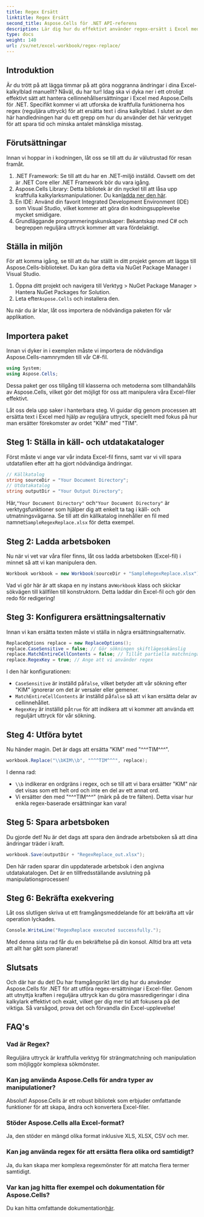```yaml
---
title: Regex Ersätt
linktitle: Regex Ersätt
second_title: Aspose.Cells för .NET API-referens
description: Lär dig hur du effektivt använder regex-ersätt i Excel med Aspose.Cells för .NET. Öka produktiviteten och noggrannheten i dina kalkylbladsuppgifter.
type: docs
weight: 140
url: /sv/net/excel-workbook/regex-replace/
---
```

## Introduktion

Är du trött på att lägga timmar på att göra noggranna ändringar i dina Excel-kalkylblad manuellt? Nåväl, du har tur! Idag ska vi dyka ner i ett otroligt effektivt sätt att hantera cellinnehållsersättningar i Excel med Aspose.Cells för .NET. Specifikt kommer vi att utforska de kraftfulla funktionerna hos regex (reguljära uttryck) för att ersätta text i dina kalkylblad. I slutet av den här handledningen har du ett grepp om hur du använder det här verktyget för att spara tid och minska antalet mänskliga misstag.

## Förutsättningar

Innan vi hoppar in i kodningen, låt oss se till att du är välutrustad för resan framåt.

1. .NET Framework: Se till att du har en .NET-miljö inställd. Oavsett om det är .NET Core eller .NET Framework bör du vara igång.
2. Aspose.Cells Library: Detta bibliotek är din nyckel till att låsa upp kraftfulla kalkylarksmanipulationer. Du kan[ladda ner den här](https://releases.aspose.com/cells/net/).
3. En IDE: Använd din favorit Integrated Development Environment (IDE) som Visual Studio, vilket kommer att göra din kodningsupplevelse mycket smidigare.
4. Grundläggande programmeringskunskaper: Bekantskap med C# och begreppen reguljära uttryck kommer att vara fördelaktigt.

## Ställa in miljön

För att komma igång, se till att du har ställt in ditt projekt genom att lägga till Aspose.Cells-biblioteket. Du kan göra detta via NuGet Package Manager i Visual Studio.

1. Öppna ditt projekt och navigera till Verktyg > NuGet Package Manager > Hantera NuGet Packages for Solution.
2.  Leta efter`Aspose.Cells` och installera den.

Nu när du är klar, låt oss importera de nödvändiga paketen för vår applikation.

## Importera paket

Innan vi dyker in i exemplen måste vi importera de nödvändiga Aspose.Cells-namnrymden till vår C#-fil.

```csharp
using System;
using Aspose.Cells;
```

Dessa paket ger oss tillgång till klasserna och metoderna som tillhandahålls av Aspose.Cells, vilket gör det möjligt för oss att manipulera våra Excel-filer effektivt.

Låt oss dela upp saker i hanterbara steg. Vi guidar dig genom processen att ersätta text i Excel med hjälp av reguljära uttryck, speciellt med fokus på hur man ersätter förekomster av ordet "KIM" med "TIM".

## Steg 1: Ställa in käll- och utdatakataloger

Först måste vi ange var vår indata Excel-fil finns, samt var vi vill spara utdatafilen efter att ha gjort nödvändiga ändringar.

```csharp
// Källkatalog
string sourceDir = "Your Document Directory";
// Utdatakatalog
string outputDir = "Your Output Directory";
```

 Här,`"Your Document Directory"` och`"Your Document Directory"` är verktygsfunktioner som hjälper dig att enkelt ta tag i käll- och utmatningsvägarna. Se till att din källkatalog innehåller en fil med namnet`SampleRegexReplace.xlsx` för detta exempel.

## Steg 2: Ladda arbetsboken

Nu när vi vet var våra filer finns, låt oss ladda arbetsboken (Excel-fil) i minnet så att vi kan manipulera den.

```csharp
Workbook workbook = new Workbook(sourceDir + "SampleRegexReplace.xlsx");
```

 Vad vi gör här är att skapa en ny instans av`Workbook` klass och skickar sökvägen till källfilen till konstruktorn. Detta laddar din Excel-fil och gör den redo för redigering!

## Steg 3: Konfigurera ersättningsalternativ

Innan vi kan ersätta texten måste vi ställa in några ersättningsalternativ.

```csharp
ReplaceOptions replace = new ReplaceOptions();
replace.CaseSensitive = false; // Gör sökningen skiftlägesokänslig
replace.MatchEntireCellContents = false; // Tillåt partiella matchningar
replace.RegexKey = true; // Ange att vi använder regex
```

I den här konfigurationen:
- `CaseSensitive` är inställd på`false`, vilket betyder att vår sökning efter "KIM" ignorerar om det är versaler eller gemener.
- `MatchEntireCellContents` är inställd på`false` så att vi kan ersätta delar av cellinnehållet.
- `RegexKey` är inställd på`true` för att indikera att vi kommer att använda ett reguljärt uttryck för vår sökning.

## Steg 4: Utföra bytet

Nu händer magin. Det är dags att ersätta "KIM" med "^^^TIM^^^".

```csharp
workbook.Replace("\\bKIM\\b", "^^^TIM^^^", replace);
```

I denna rad:
- `\\b` indikerar en ordgräns i regex, och se till att vi bara ersätter "KIM" när det visas som ett helt ord och inte en del av ett annat ord.
- Vi ersätter den med "^^^TIM^^^" (märk på de tre fälten). Detta visar hur enkla regex-baserade ersättningar kan vara!

## Steg 5: Spara arbetsboken

Du gjorde det! Nu är det dags att spara den ändrade arbetsboken så att dina ändringar träder i kraft.

```csharp
workbook.Save(outputDir + "RegexReplace_out.xlsx");
```

Den här raden sparar din uppdaterade arbetsbok i den angivna utdatakatalogen. Det är en tillfredsställande avslutning på manipulationsprocessen!

## Steg 6: Bekräfta exekvering

Låt oss slutligen skriva ut ett framgångsmeddelande för att bekräfta att vår operation lyckades.

```csharp
Console.WriteLine("RegexReplace executed successfully.");
```

Med denna sista rad får du en bekräftelse på din konsol. Alltid bra att veta att allt har gått som planerat!

## Slutsats

Och där har du det! Du har framgångsrikt lärt dig hur du använder Aspose.Cells för .NET för att utföra regex-ersättningar i Excel-filer. Genom att utnyttja kraften i reguljära uttryck kan du göra massredigeringar i dina kalkylark effektivt och exakt, vilket ger dig mer tid att fokusera på det viktiga. Så varsågod, prova det och förvandla din Excel-upplevelse!

## FAQ's 

### Vad är Regex?  
Reguljära uttryck är kraftfulla verktyg för strängmatchning och manipulation som möjliggör komplexa sökmönster.

### Kan jag använda Aspose.Cells för andra typer av manipulationer?  
Absolut! Aspose.Cells är ett robust bibliotek som erbjuder omfattande funktioner för att skapa, ändra och konvertera Excel-filer.

### Stöder Aspose.Cells alla Excel-format?  
Ja, den stöder en mängd olika format inklusive XLS, XLSX, CSV och mer.

### Kan jag använda regex för att ersätta flera olika ord samtidigt?  
Ja, du kan skapa mer komplexa regexmönster för att matcha flera termer samtidigt.

### Var kan jag hitta fler exempel och dokumentation för Aspose.Cells?  
Du kan hitta omfattande dokumentation[här](https://reference.aspose.com/cells/net/).